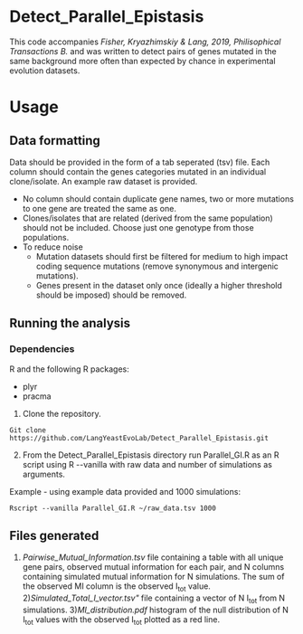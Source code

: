 # Detect_Parallel_Epistasis

This code accompanies *Fisher, Kryazhimskiy & Lang, 2019, Philisophical Transactions B.* and was written to detect pairs of genes mutated in the same background more often than expected by chance in experimental evolution datasets.

# Usage 

## Data formatting

Data should be provided in the form of a tab seperated (tsv) file. Each column should contain the genes categories mutated in an individual clone/isolate. An example raw dataset is provided. 
  - No column should contain duplicate gene names, two or more mutations to one gene are treated the same as one.
  - Clones/isolates that are related (derived from the same population) should not be included. Choose just one genotype from those populations. 
  - To reduce noise
    - Mutation datasets should first be filtered for medium to high impact coding sequence mutations (remove synonymous and intergenic mutations).
    - Genes present in the dataset only once (ideally a higher threshold should be imposed) should be removed. 
 
## Running the analysis 

### Dependencies 
R and the following R packages: 
- plyr
- pracma

1) Clone the repository. 

`Git clone https://github.com/LangYeastEvoLab/Detect_Parallel_Epistasis.git` 

2) From the Detect_Parallel_Epistasis directory run Parallel_GI.R as an R script using R --vanilla with raw data and number of simulations as arguments.

Example - using example data provided and 1000 simulations: 

`Rscript --vanilla Parallel_GI.R ~/raw_data.tsv 1000`


## Files generated 

1) *Pairwise_Mutual_Information.tsv* file containing a table with all unique gene pairs, observed mutual information for each pair, and N columns containing simulated mutual information for N simulations. The sum of the observed MI column is the observed I<sub>tot</sub> value. 
2)*Simulated_Total_I_vector.tsv"* file containing a vector of N I<sub>tot</sub> from N simulations. 
3)*MI_distribution.pdf* histogram of the null distribution of N I<sub>tot</sub> values with the observed I<sub>tot</sub> plotted as a red line. 
